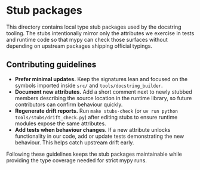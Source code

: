 # Stub packages

This directory contains local type stub packages used by the docstring tooling. The
stubs intentionally mirror only the attributes we exercise in tests and runtime code
so that mypy can check those surfaces without depending on upstream packages
shipping official typings.

## Contributing guidelines

* **Prefer minimal updates.** Keep the signatures lean and focused on the symbols
  imported inside ``src/`` and ``tools/docstring_builder``.
* **Document new attributes.** Add a short comment next to newly stubbed members
  describing the source location in the runtime library, so future contributors can
  confirm behaviour quickly.
* **Regenerate drift reports.** Run ``make stubs-check`` (or ``uv run
  python tools/stubs/drift_check.py``) after editing stubs to ensure runtime modules
  expose the same attributes.
* **Add tests when behaviour changes.** If a new attribute unlocks functionality in
  our code, add or update tests demonstrating the new behaviour. This helps catch
  upstream drift early.

Following these guidelines keeps the stub packages maintainable while providing the
type coverage needed for strict mypy runs.
